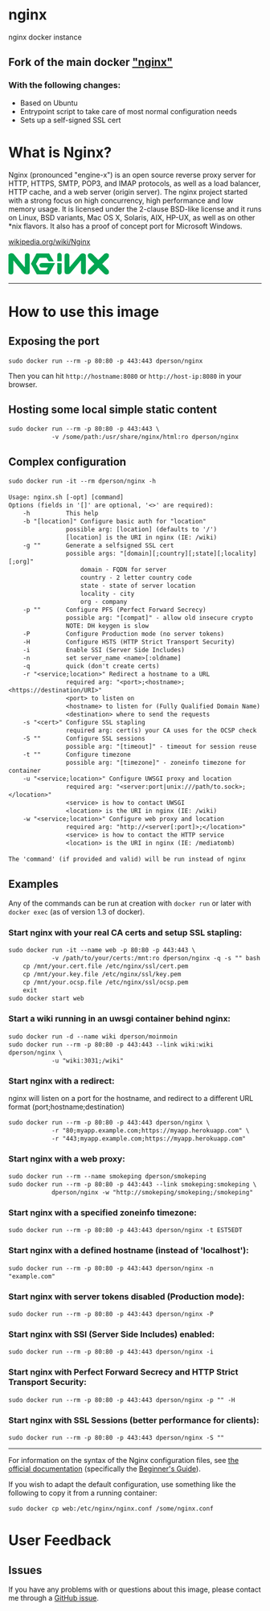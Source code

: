 # nginx

nginx docker instance

## Fork of the main docker ["nginx"](https://registry.hub.docker.com/_/nginx/)

### With the following changes:

 * Based on Ubuntu
 * Entrypoint script to take care of most normal configuration needs
 * Sets up a self-signed SSL cert

# What is Nginx?

Nginx (pronounced "engine-x") is an open source reverse proxy server for HTTP,
HTTPS, SMTP, POP3, and IMAP protocols, as well as a load balancer, HTTP cache,
and a web server (origin server). The nginx project started with a strong focus
on high concurrency, high performance and low memory usage. It is licensed under
the 2-clause BSD-like license and it runs on Linux, BSD variants, Mac OS X,
Solaris, AIX, HP-UX, as well as on other \*nix flavors. It also has a proof of
concept port for Microsoft Windows.

[wikipedia.org/wiki/Nginx](https://wikipedia.org/wiki/Nginx)

![logo](https://raw.githubusercontent.com/docker-library/docs/master/nginx/logo.png)

---

# How to use this image

## Exposing the port

    sudo docker run --rm -p 80:80 -p 443:443 dperson/nginx

Then you can hit `http://hostname:8080` or `http://host-ip:8080` in your
browser.

## Hosting some local simple static content

    sudo docker run --rm -p 80:80 -p 443:443 \
                -v /some/path:/usr/share/nginx/html:ro dperson/nginx

## Complex configuration

    sudo docker run -it --rm dperson/nginx -h

    Usage: nginx.sh [-opt] [command]
    Options (fields in '[]' are optional, '<>' are required):
        -h          This help
        -b "[location]" Configure basic auth for "location"
                    possible arg: [location] (defaults to '/')
                    [location] is the URI in nginx (IE: /wiki)
        -g ""       Generate a selfsigned SSL cert
                    possible args: "[domain][;country][;state][;locality][;org]"
                        domain - FQDN for server
                        country - 2 letter country code
                        state - state of server location
                        locality - city
                        org - company
        -p ""       Configure PFS (Perfect Forward Secrecy)
                    possible arg: "[compat]" - allow old insecure crypto
                    NOTE: DH keygen is slow
        -P          Configure Production mode (no server tokens)
        -H          Configure HSTS (HTTP Strict Transport Security)
        -i          Enable SSI (Server Side Includes)
        -n          set server_name <name>[:oldname]
        -q          quick (don't create certs)
        -r "<service;location>" Redirect a hostname to a URL
                    required arg: "<port>;<hostname>;<https://destination/URI>"
                    <port> to listen on
                    <hostname> to listen for (Fully Qualified Domain Name)
                    <destination> where to send the requests
        -s "<cert>" Configure SSL stapling
                    required arg: cert(s) your CA uses for the OCSP check
        -S ""       Configure SSL sessions
                    possible arg: "[timeout]" - timeout for session reuse
        -t ""       Configure timezone
                    possible arg: "[timezone]" - zoneinfo timezone for container
        -u "<service;location>" Configure UWSGI proxy and location
                    required arg: "<server:port|unix:///path/to.sock>;</location>"
                    <service> is how to contact UWSGI
                    <location> is the URI in nginx (IE: /wiki)
        -w "<service;location>" Configure web proxy and location
                    required arg: "http://<server[:port]>;</location>"
                    <service> is how to contact the HTTP service
                    <location> is the URI in nginx (IE: /mediatomb)

    The 'command' (if provided and valid) will be run instead of nginx

## Examples

Any of the commands can be run at creation with `docker run` or later with
`docker exec` (as of version 1.3 of docker).

### Start nginx with your real CA certs and setup SSL stapling:

    sudo docker run -it --name web -p 80:80 -p 443:443 \
                -v /path/to/your/certs:/mnt:ro dperson/nginx -q -s "" bash
        cp /mnt/your.cert.file /etc/nginx/ssl/cert.pem
        cp /mnt/your.key.file /etc/nginx/ssl/key.pem
        cp /mnt/your.ocsp.file /etc/nginx/ssl/ocsp.pem
        exit
    sudo docker start web

### Start a wiki running in an uwsgi container behind nginx:

    sudo docker run -d --name wiki dperson/moinmoin
    sudo docker run --rm -p 80:80 -p 443:443 --link wiki:wiki dperson/nginx \
                -u "wiki:3031;/wiki"

### Start nginx with a redirect:

nginx will listen on a port for the hostname, and redirect to a different URL
format (port;hostname;destination)

    sudo docker run --rm -p 80:80 -p 443:443 dperson/nginx \
                -r "80;myapp.example.com;https://myapp.herokuapp.com" \
                -r "443;myapp.example.com;https://myapp.herokuapp.com"

### Start nginx with a web proxy:

    sudo docker run --rm --name smokeping dperson/smokeping
    sudo docker run --rm -p 80:80 -p 443:443 --link smokeping:smokeping \
                dperson/nginx -w "http://smokeping/smokeping;/smokeping"

### Start nginx with a specified zoneinfo timezone:

    sudo docker run --rm -p 80:80 -p 443:443 dperson/nginx -t EST5EDT

### Start nginx with a defined hostname (instead of 'localhost'):

    sudo docker run --rm -p 80:80 -p 443:443 dperson/nginx -n "example.com"

### Start nginx with server tokens disabled (Production mode):

    sudo docker run --rm -p 80:80 -p 443:443 dperson/nginx -P

### Start nginx with SSI (Server Side Includes) enabled:

    sudo docker run --rm -p 80:80 -p 443:443 dperson/nginx -i

### Start nginx with Perfect Forward Secrecy and HTTP Strict Transport Security:

    sudo docker run --rm -p 80:80 -p 443:443 dperson/nginx -p "" -H

### Start nginx with SSL Sessions (better performance for clients):

    sudo docker run --rm -p 80:80 -p 443:443 dperson/nginx -S ""

---

For information on the syntax of the Nginx configuration files, see
[the official documentation](http://nginx.org/en/docs/) (specifically the
[Beginner's Guide](http://nginx.org/en/docs/beginners_guide.html#conf_structure)).

If you wish to adapt the default configuration, use something like the following
to copy it from a running container:

    sudo docker cp web:/etc/nginx/nginx.conf /some/nginx.conf

# User Feedback

## Issues

If you have any problems with or questions about this image, please contact me
through a [GitHub issue](https://github.com/dperson/nginx/issues).
